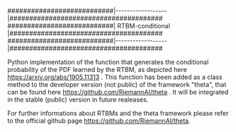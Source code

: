 ###########################|------------------|#######################################
###########################| RTBM-conditional |#######################################
###########################|------------------|#######################################



Python implementation of the function that generates the conditional probability
of the PDF learned by the RTBM, as depicted here https://arxiv.org/abs/1905.11313 .
This function has been added as a class method to the developer version (not public)
of the framework "theta", that can be found here https://github.com/RiemannAI/theta .
It will be integrated in the stable (public) version in future realeases.

For further informations about RTBMs and the theta framework please refer to the
official github page https://github.com/RiemannAI/theta.

